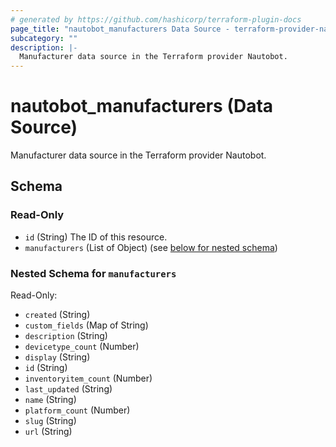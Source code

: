 ```yaml
---
# generated by https://github.com/hashicorp/terraform-plugin-docs
page_title: "nautobot_manufacturers Data Source - terraform-provider-nautobot"
subcategory: ""
description: |-
  Manufacturer data source in the Terraform provider Nautobot.
---
```


# nautobot_manufacturers (Data Source)

Manufacturer data source in the Terraform provider Nautobot.



<!-- schema generated by tfplugindocs -->
## Schema

### Read-Only

- `id` (String) The ID of this resource.
- `manufacturers` (List of Object) (see [below for nested schema](#nestedatt--manufacturers))

<a id="nestedatt--manufacturers"></a>
### Nested Schema for `manufacturers`

Read-Only:

- `created` (String)
- `custom_fields` (Map of String)
- `description` (String)
- `devicetype_count` (Number)
- `display` (String)
- `id` (String)
- `inventoryitem_count` (Number)
- `last_updated` (String)
- `name` (String)
- `platform_count` (Number)
- `slug` (String)
- `url` (String)


